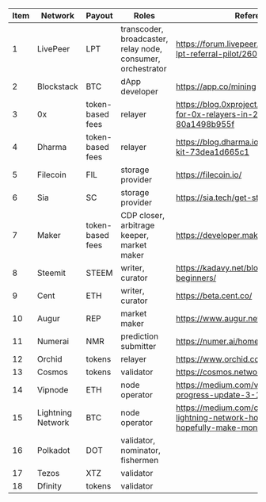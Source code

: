 Item | Network | Payout | Roles | Reference
--- | --- | --- | --- | ---
1 | LivePeer | LPT | transcoder, broadcaster, relay node, consumer, orchestrator | https://forum.livepeer.org/t/earn-more-lpt-referral-pilot/260
2 | Blockstack | BTC | dApp developer | https://app.co/mining
3 | 0x | token-based fees | relayer | https://blog.0xproject.com/18-ideas-for-0x-relayers-in-2018-80a1498b955f
4 | Dharma | token-based fees | relayer | https://blog.dharma.io/dharma-relayer-kit-73dea1d665c1
5 | Filecoin | FIL | storage provider | https://filecoin.io/
6 | Sia | SC | storage provider | https://sia.tech/get-started
7 | Maker | token-based fees | CDP closer, arbitrage keeper, market maker | https://developer.makerdao.com/keepers/
8 | Steemit | STEEM | writer, curator | https://kadavy.net/blog/posts/steemit-beginners/
9 | Cent | ETH | writer, curator | https://beta.cent.co/
10 | Augur | REP | market maker | https://www.augur.net/
11 | Numerai | NMR | prediction submitter |  https://numer.ai/homepage
12 | Orchid | tokens | relayer | https://www.orchid.com/
13 | Cosmos | tokens | validator | https://cosmos.network
14 | Vipnode | ETH | node operator | https://medium.com/vipnode/vipnode-progress-update-3-16b07037d3b3
15 | Lightning Network | BTC | node operator | https://medium.com/coinmonks/the-lightning-network-how-to-install-and-hopefully-make-money-6e3058e3fa7c
16 | Polkadot | DOT | validator, nominator, fishermen
17 | Tezos | XTZ | validator
18 | Dfinity | tokens | validator